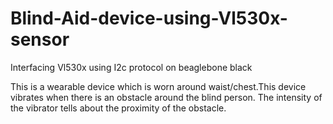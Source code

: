 # Blind-Aid-device-using-Vl530x-sensor
Interfacing Vl530x using I2c protocol on beaglebone black

This is a wearable device which is worn around waist/chest.This device vibrates when there is an obstacle around the blind person.
The intensity of the vibrator tells about the proximity of the obstacle.
